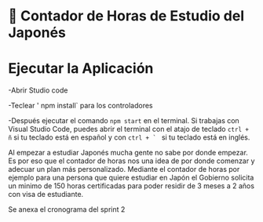# 📌 Contador de Horas de Estudio del Japonés

# Ejecutar la Aplicación
-Abrir Studio code 


-Teclear ' npm install` para los controladores


-Después ejecutar el comando `npm start` en el terminal. Si trabajas con Visual Studio Code, puedes abrir el terminal con el atajo de teclado `ctrl + ñ` si tu teclado está en español y con ``ctrl + ` `` si tu teclado está en inglés.

Al empezar a estudiar Japonés mucha gente no sabe por donde empezar. 
Es por eso que el contador de horas nos una idea de por donde comenzar y 
adecuar un plan más personalizado. 
Mediante el contador de horas por ejemplo para una persona que quiere estudiar en Japón el Gobierno solicita un minimo de 150 horas certificadas para poder residir de 3 meses a 2 años con visa de estudiante. 

Se anexa el cronograma del sprint 2 

